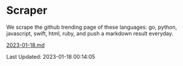 # Scraper

We scrape the github trending page of these languages: go, python, javascript, swift, html, ruby, and push a markdown result everyday.

[2023-01-18.md](https://github.com/henson/Scraper/blob/master/2023-01-18.md)

Last Updated: 2023-01-18 00:14:05